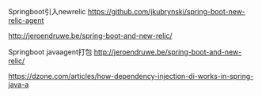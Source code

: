 
Springboot引入newrelic
https://github.com/jkubrynski/spring-boot-new-relic-agent

http://jeroendruwe.be/spring-boot-and-new-relic/

Springboot javaagent打包
http://jeroendruwe.be/spring-boot-and-new-relic/

https://dzone.com/articles/how-dependency-injection-di-works-in-spring-java-a